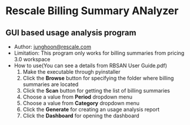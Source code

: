 Rescale Billing Summary ANalyzer
================================
GUI based usage analysis program
--------------------------------
* Author: junghoon@rescale.com
* Limitation: This program only works for billing summaries from pricing 3.0 workspace
* How to use(You can see a details from RBSAN User Guide.pdf)
  1. Make the executable through pyinstaller
  2. Click the **Browse** button for specifying the folder where billing summaries are located
  3. Click the **Scan** button for getting the list of billing summaries
  4. Choose a value from **Period** dropdown menu
  5. Choose a value from **Category** dropdown menu
  6. Click the **Generate** for creating an usage analysis report
  7. Click the **Dashboard** for opening the dashboard